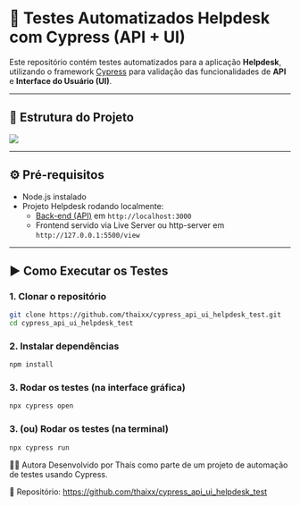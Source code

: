 # 🧪 Testes Automatizados Helpdesk com Cypress (API + UI)

Este repositório contém testes automatizados para a aplicação **Helpdesk**, utilizando o framework [Cypress](https://www.cypress.io/) para validação das funcionalidades de **API** e **Interface do Usuário (UI)**.

---

## 📁 Estrutura do Projeto

![](https://github.com/user-attachments/assets/bbd010fa-64f0-4acd-ac7c-d6101d9876c5)


---

## ⚙️ Pré-requisitos

- Node.js instalado
- Projeto Helpdesk rodando localmente:
  - [Back-end (API)](https://github.com/automacaohml/helpdesk-api) em `http://localhost:3000`
  - Frontend servido via Live Server ou http-server em `http://127.0.0.1:5500/view`

---

## ▶️ Como Executar os Testes

### 1. Clonar o repositório

```bash
git clone https://github.com/thaixx/cypress_api_ui_helpdesk_test.git
cd cypress_api_ui_helpdesk_test
```

### 2. Instalar dependências

```bash
npm install
```

### 3. Rodar os testes (na interface gráfica)

```bash
npx cypress open
```

### 3. (ou) Rodar os testes (na terminal)

```bash
npx cypress run
```

👩‍💻 Autora
Desenvolvido por Thaís como parte de um projeto de automação de testes usando Cypress.

🔗 Repositório: https://github.com/thaixx/cypress_api_ui_helpdesk_test





